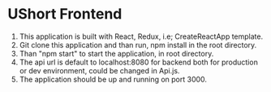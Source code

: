 # UShort Frontend

1. This application is built with React, Redux, i.e; CreateReactApp template.
2. Git clone this application and than run, npm install in the root directory.
3. Than "npm start" to start the application, in root directory.
4. The api url is default to localhost:8080 for backend both for production or dev environment, could be changed in Api.js.
4. The application should be up and running on port 3000.